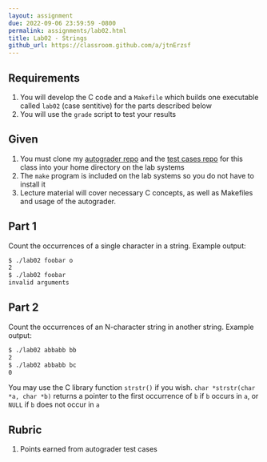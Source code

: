 ```yaml
---
layout: assignment
due: 2022-09-06 23:59:59 -0800
permalink: assignments/lab02.html
title: Lab02 - Strings
github_url: https://classroom.github.com/a/jtnErzsf
---
```

## Requirements
1. You will develop the C code and a `Makefile` which builds one executable
called `lab02` (case sentitive) for the parts described below
1. You will use the `grade` script to test your results

## Given
1. You must clone my [autograder repo](https://github.com/phpeterson-usf/autograder) 
and the [test cases repo](https://github.com/cs221-0203-f22/tests) for this class 
into your home directory on the lab systems
1. The `make` program is included on the lab systems so you do not have to 
install it
1. Lecture material will cover necessary C concepts, as well as Makefiles and
usage of the autograder.

## Part 1
Count the occurrences of a single character in a string. Example output:
```sh
$ ./lab02 foobar o
2
$ ./lab02 foobar
invalid arguments
```

## Part 2
Count the occurrences of an N-character string in another string. Example output:
```sh
$ ./lab02 abbabb bb
2
$ ./lab02 abbabb bc
0
```
You may use the C library function `strstr()` if you wish. `char *strstr(char *a, char *b)` returns a pointer to the first occurrence of `b` if `b` occurs in `a`, or `NULL` if `b` does not occur in `a`

## Rubric
1. Points earned from autograder test cases
